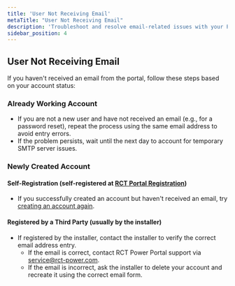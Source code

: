 ```yaml
---
title: 'User Not Receiving Email'
metaTitle: "User Not Receiving Email"
description: 'Troubleshoot and resolve email-related issues with your PV system and portal connection.'
sidebar_position: 4
---
```


## User Not Receiving Email

If you haven't received an email from the portal, follow these steps based on your account status:

### Already Working Account

- If you are not a new user and have not received an email (e.g., for a password reset), repeat the process using the
  same email address to avoid entry errors.
- If the problem persists, wait until the next day to account for temporary SMTP server issues.

### Newly Created Account

#### Self-Registration (self-registered at [RCT Portal Registration](https://rct-portal.com/registration/en))

- If you successfully created an account but haven't received an email,
  try [creating an account again](/end-user-manual/registration.md).

#### Registered by a Third Party (usually by the installer)

- If registered by the installer, contact the installer to verify the correct email address entry.
    - If the email is correct, contact RCT Power Portal support
      via [service@rct-power.com](mailto:service@rct-power.com).
    - If the email is incorrect, ask the installer to delete your account and recreate it using the correct email form.

